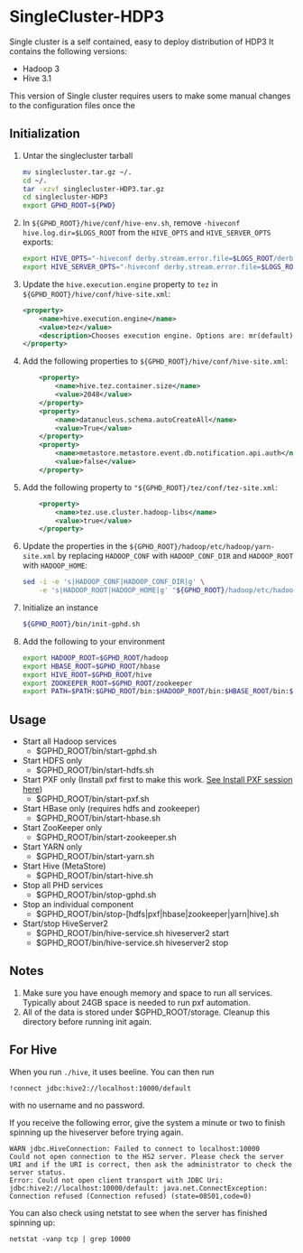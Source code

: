 SingleCluster-HDP3
==================

Single cluster is a self contained, easy to deploy distribution of HDP3
It contains the following versions:

- Hadoop 3
- Hive 3.1

This version of Single cluster requires users to make some manual changes to the configuration files once the

Initialization
--------------

1. Untar the singlecluster tarball

    ```sh
    mv singlecluster.tar.gz ~/.
    cd ~/.
    tar -xzvf singlecluster-HDP3.tar.gz
    cd singlecluster-HDP3
    export GPHD_ROOT=${PWD}
    ```

2. In `${GPHD_ROOT}/hive/conf/hive-env.sh`, remove `-hiveconf hive.log.dir=$LOGS_ROOT` from the `HIVE_OPTS` and `HIVE_SERVER_OPTS` exports:

    ```sh
    export HIVE_OPTS="-hiveconf derby.stream.error.file=$LOGS_ROOT/derby.log -hiveconf javax.jdo.option.ConnectionURL=jdbc:derby:;databaseName=$HIVE_STORAGE_ROOT/metastore_db;create=true"
    export HIVE_SERVER_OPTS="-hiveconf derby.stream.error.file=$LOGS_ROOT/derby.log -hiveconf ;databaseName=$HIVE_STORAGE_ROOT/metastore_db;create=true"
    ```

3. Update the `hive.execution.engine` property to `tez` in `${GPHD_ROOT}/hive/conf/hive-site.xml`:

    ```xml
    <property>
        <name>hive.execution.engine</name>
        <value>tez</value>
        <description>Chooses execution engine. Options are: mr(default), tez, or spark</description>
    </property>
    ```

4. Add the following properties to `${GPHD_ROOT}/hive/conf/hive-site.xml`:

    ```xml
        <property>
            <name>hive.tez.container.size</name>
            <value>2048</value>
        </property>
        <property>
            <name>datanucleus.schema.autoCreateAll</name>
            <value>True</value>
        </property>
        <property>
            <name>metastore.metastore.event.db.notification.api.auth</name>
            <value>false</value>
        </property>
    ```

5. Add the following property to `"${GPHD_ROOT}/tez/conf/tez-site.xml`:

    ```xml
        <property>
            <name>tez.use.cluster.hadoop-libs</name>
            <value>true</value>
        </property>
    ```

6. Update the properties in the `${GPHD_ROOT}/hadoop/etc/hadoop/yarn-site.xml` by replacing `HADOOP_CONF` with `HADOOP_CONF_DIR` and `HADOOP_ROOT` with `HADOOP_HOME`:

    ```sh
    sed -i -e 's|HADOOP_CONF|HADOOP_CONF_DIR|g' \
        -e 's|HADOOP_ROOT|HADOOP_HOME|g' "${GPHD_ROOT}/hadoop/etc/hadoop/yarn-site.xml"
    ```

7. Initialize an instance

    ```sh
    ${GPHD_ROOT}/bin/init-gphd.sh
    ```

8. Add the following to your environment

    ```sh
    export HADOOP_ROOT=$GPHD_ROOT/hadoop
    export HBASE_ROOT=$GPHD_ROOT/hbase
    export HIVE_ROOT=$GPHD_ROOT/hive
    export ZOOKEEPER_ROOT=$GPHD_ROOT/zookeeper
    export PATH=$PATH:$GPHD_ROOT/bin:$HADOOP_ROOT/bin:$HBASE_ROOT/bin:$HIVE_ROOT/bin:$ZOOKEEPER_ROOT/bin
    ```

Usage
-----

- Start all Hadoop services
  - $GPHD_ROOT/bin/start-gphd.sh
- Start HDFS only
  - $GPHD_ROOT/bin/start-hdfs.sh
- Start PXF only (Install pxf first to make this work. [See Install PXF session here](https://cwiki.apache.org/confluence/display/HAWQ/PXF+Build+and+Install))
  - $GPHD_ROOT/bin/start-pxf.sh
- Start HBase only (requires hdfs and zookeeper)
  - $GPHD_ROOT/bin/start-hbase.sh
- Start ZooKeeper only
  - $GPHD_ROOT/bin/start-zookeeper.sh
- Start YARN only
  - $GPHD_ROOT/bin/start-yarn.sh
- Start Hive (MetaStore)
  - $GPHD_ROOT/bin/start-hive.sh
- Stop all PHD services
  - $GPHD_ROOT/bin/stop-gphd.sh
- Stop an individual component
  - $GPHD_ROOT/bin/stop-[hdfs|pxf|hbase|zookeeper|yarn|hive].sh
- Start/stop HiveServer2
  - $GPHD_ROOT/bin/hive-service.sh hiveserver2 start
  - $GPHD_ROOT/bin/hive-service.sh hiveserver2 stop

Notes
-----

1. Make sure you have enough memory and space to run all services. Typically about 24GB space is needed to run pxf automation.
2. All of the data is stored under $GPHD_ROOT/storage. Cleanup this directory before running init again.

For Hive
--------

When you run `./hive`, it uses beeline. You can then run

```shell
!connect jdbc:hive2://localhost:10000/default
```

with no username and no password.

If you receive the following error, give the system a minute or two to finish spinning up the hiveserver before trying again.

```shell
WARN jdbc.HiveConnection: Failed to connect to localhost:10000
Could not open connection to the HS2 server. Please check the server URI and if the URI is correct, then ask the administrator to check the server status.
Error: Could not open client transport with JDBC Uri: jdbc:hive2://localhost:10000/default: java.net.ConnectException: Connection refused (Connection refused) (state=08S01,code=0)
```

You can also check using netstat to see when the server has finished spinning up:

```shell
netstat -vanp tcp | grep 10000
```
